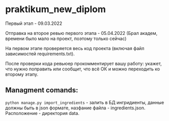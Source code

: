 # praktikum_new_diplom

Первый этап - 09.03.2022

Отправка на второе ревью первого этапа - 05.04.2022 (Брал академ, времени было мало на проект, поэтому только сейчас)

На первом этапе проверяется весь код проекта (включая файл зависимостей requirements.txt).

После проверки кода ревьюер прокомментирует вашу работу: укажет, что нужно поправить или сообщит, что всё ОК и можно переходить ко второму этапу.

## Managment comands:
```python manage.py import_ingredients``` - залить в БД ингридиенты, данные должны быть в json формате, назфание файла - ingredients.json. Расположение - директория data.